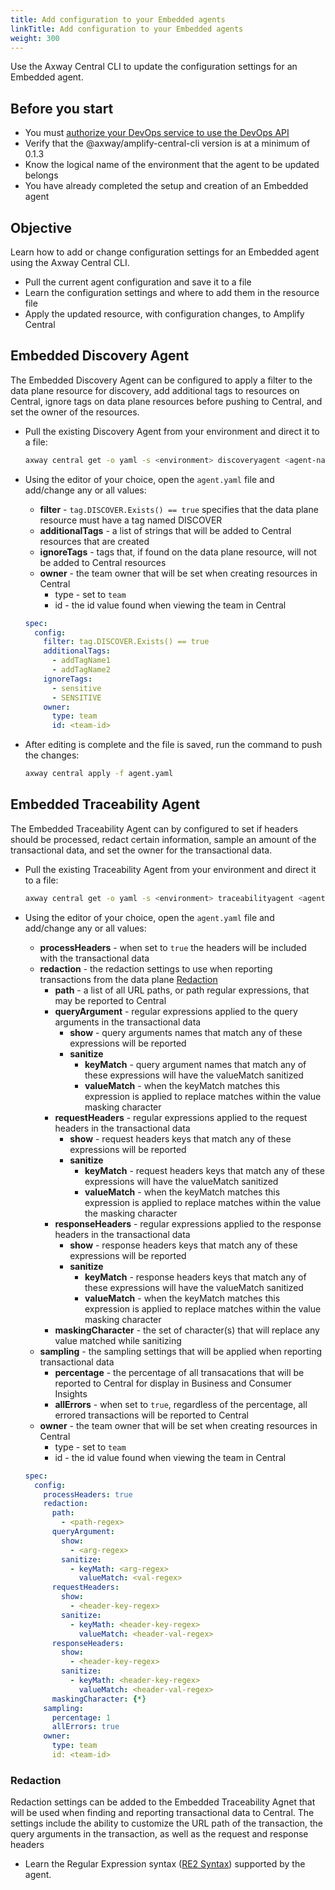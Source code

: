 ```yaml
---
title: Add configuration to your Embedded agents
linkTitle: Add configuration to your Embedded agents
weight: 300
---
```

Use the Axway Central CLI to update the configuration settings for an Embedded agent.

## Before you start

* You must [authorize your DevOps service to use the DevOps API](/docs/integrate_with_central/cli_central/cli_install/#authorize-your-devops-service-to-use-the-amplify-central-apis)
* Verify that the @axway/amplify-central-cli version is at a minimum of 0.1.3
* Know the logical name of the environment that the agent to be updated belongs
* You have already completed the setup and creation of an Embedded agent

## Objective

Learn how to add or change configuration settings for an Embedded agent using the Axway Central CLI.

* Pull the current agent configuration and save it to a file
* Learn the configuration settings and where to add them in the resource file
* Apply the updated resource, with configuration changes, to Amplify Central

## Embedded Discovery Agent

The Embedded Discovery Agent can be configured to apply a filter to the data plane resource for discovery, add additional tags to resources on Central, ignore tags on data plane resources before pushing to Central, and set the owner of the resources.

* Pull the existing Discovery Agent from your environment and direct it to a file:

    ```bash
    axway central get -o yaml -s <environment> discoveryagent <agent-name> > agent.yaml
    ```

* Using the editor of your choice, open the `agent.yaml` file and add/change any or all values:
    * **filter** - `tag.DISCOVER.Exists() == true` specifies that the data plane resource must have a tag named DISCOVER
    * **additionalTags** - a list of strings that will be added to Central resources that are created
    * **ignoreTags** - tags that, if found on the data plane resource, will not be added to Central resources
    * **owner** - the team owner that will be set when creating resources in Central
        * type - set to `team`
        * id - the id value found when viewing the team in Central

    ```yaml
    spec:
      config:
        filter: tag.DISCOVER.Exists() == true
        additionalTags:
          - addTagName1
          - addTagName2
        ignoreTags:
          - sensitive
          - SENSITIVE
        owner:
          type: team
          id: <team-id>
    ```

* After editing is complete and the file is saved, run the command to push the changes:

    ```bash
    axway central apply -f agent.yaml
    ```

## Embedded Traceability Agent

The Embedded Traceability Agent can by configured to set if headers should be processed, redact certain information, sample an amount of the transactional data, and set the owner for the transactional data.

* Pull the existing Traceability Agent from your environment and direct it to a file:

    ```bash
    axway central get -o yaml -s <environment> traceabilityagent <agent-name> > agent.yaml
    ```
* Using the editor of your choice, open the `agent.yaml` file and add/change any or all values:
    * **processHeaders** - when set to `true` the headers will be included with the transactional data
    * **redaction** - the redaction settings to use when reporting transactions from the data plane [Redaction](#redaction)
        * **path** - a list of all URL paths, or path regular expressions, that may be reported to Central
        * **queryArgument** - regular expressions applied to the query arguments in the transactional data
            * **show** - query arguments names that match any of these expressions will be reported
            * **sanitize**
                * **keyMatch** - query argument names that match any of these expressions will have the valueMatch sanitized
                * **valueMatch** - when the keyMatch matches this expression is applied to replace matches within the value masking character
        * **requestHeaders** - regular expressions applied to the request headers in the transactional data
            * **show** - request headers keys that match any of these expressions will be reported
            * **sanitize**
                * **keyMatch** - request headers keys that match any of these expressions will have the valueMatch sanitized
                * **valueMatch** - when the keyMatch matches this expression is applied to replace matches within the value the masking character
        * **responseHeaders** - regular expressions applied to the response headers in the transactional data
            * **show** - response headers keys that match any of these expressions will be reported
            * **sanitize**
                * **keyMatch** - response headers keys that match any of these expressions will have the valueMatch sanitized
                * **valueMatch** - when the keyMatch matches this expression is applied to replace matches within the value masking character
        * **maskingCharacter** - the set of character(s) that will replace any value matched while sanitizing
    * **sampling** - the sampling settings that will be applied when reporting transactional data
        * **percentage** - the percentage of all transacations that will be reported to Central for display in Business and Consumer Insights
        * **allErrors** - when set to `true`, regardless of the percentage, all errored transactions will be reported to Central
    * **owner** - the team owner that will be set when creating resources in Central
        * type - set to `team`
        * id - the id value found when viewing the team in Central

    ```yaml
    spec:
      config:
        processHeaders: true
        redaction:
          path:
            - <path-regex>
          queryArgument:
            show:
              - <arg-regex>
            sanitize:
              - keyMath: <arg-regex>
                valueMatch: <val-regex>
          requestHeaders:
            show:
              - <header-key-regex>
            sanitize:
              - keyMath: <header-key-regex>
                valueMatch: <header-val-regex>
          responseHeaders:
            show:
              - <header-key-regex>
            sanitize:
              - keyMath: <header-key-regex>
                valueMatch: <header-val-regex>
          maskingCharacter: {*}
        sampling: 
          percentage: 1
          allErrors: true
        owner:
          type: team
          id: <team-id>
    ```

### Redaction

Redaction settings can be added to the Embedded Traceability Agnet that will be used when finding and reporting transactional data to Central.  The settings include the ability to customize the URL path of the transaction, the query arguments in the transaction, as well as the request and response headers

* Learn the Regular Expression syntax ([RE2 Syntax](https://github.com/google/re2/wiki/Syntax)) supported by the agent.